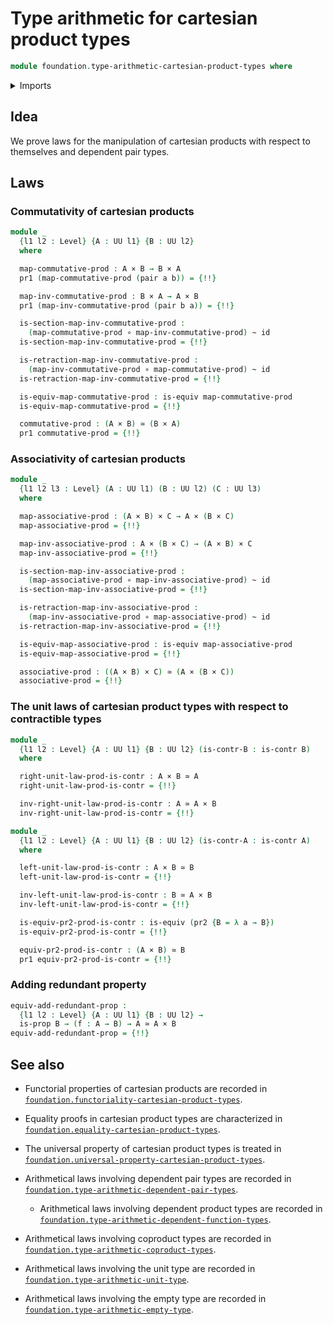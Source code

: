 # Type arithmetic for cartesian product types

```agda
module foundation.type-arithmetic-cartesian-product-types where
```

<details><summary>Imports</summary>

```agda
open import foundation.dependent-pair-types
open import foundation.equality-cartesian-product-types
open import foundation.type-arithmetic-dependent-pair-types
open import foundation.universe-levels

open import foundation-core.cartesian-product-types
open import foundation-core.contractible-types
open import foundation-core.equivalences
open import foundation-core.function-types
open import foundation-core.homotopies
open import foundation-core.identity-types
open import foundation-core.propositions
```

</details>

## Idea

We prove laws for the manipulation of cartesian products with respect to
themselves and dependent pair types.

## Laws

### Commutativity of cartesian products

```agda
module _
  {l1 l2 : Level} {A : UU l1} {B : UU l2}
  where

  map-commutative-prod : A × B → B × A
  pr1 (map-commutative-prod (pair a b)) = {!!}

  map-inv-commutative-prod : B × A → A × B
  pr1 (map-inv-commutative-prod (pair b a)) = {!!}

  is-section-map-inv-commutative-prod :
    (map-commutative-prod ∘ map-inv-commutative-prod) ~ id
  is-section-map-inv-commutative-prod = {!!}

  is-retraction-map-inv-commutative-prod :
    (map-inv-commutative-prod ∘ map-commutative-prod) ~ id
  is-retraction-map-inv-commutative-prod = {!!}

  is-equiv-map-commutative-prod : is-equiv map-commutative-prod
  is-equiv-map-commutative-prod = {!!}

  commutative-prod : (A × B) ≃ (B × A)
  pr1 commutative-prod = {!!}
```

### Associativity of cartesian products

```agda
module _
  {l1 l2 l3 : Level} (A : UU l1) (B : UU l2) (C : UU l3)
  where

  map-associative-prod : (A × B) × C → A × (B × C)
  map-associative-prod = {!!}

  map-inv-associative-prod : A × (B × C) → (A × B) × C
  map-inv-associative-prod = {!!}

  is-section-map-inv-associative-prod :
    (map-associative-prod ∘ map-inv-associative-prod) ~ id
  is-section-map-inv-associative-prod = {!!}

  is-retraction-map-inv-associative-prod :
    (map-inv-associative-prod ∘ map-associative-prod) ~ id
  is-retraction-map-inv-associative-prod = {!!}

  is-equiv-map-associative-prod : is-equiv map-associative-prod
  is-equiv-map-associative-prod = {!!}

  associative-prod : ((A × B) × C) ≃ (A × (B × C))
  associative-prod = {!!}
```

### The unit laws of cartesian product types with respect to contractible types

```agda
module _
  {l1 l2 : Level} {A : UU l1} {B : UU l2} (is-contr-B : is-contr B)
  where

  right-unit-law-prod-is-contr : A × B ≃ A
  right-unit-law-prod-is-contr = {!!}

  inv-right-unit-law-prod-is-contr : A ≃ A × B
  inv-right-unit-law-prod-is-contr = {!!}

module _
  {l1 l2 : Level} {A : UU l1} {B : UU l2} (is-contr-A : is-contr A)
  where

  left-unit-law-prod-is-contr : A × B ≃ B
  left-unit-law-prod-is-contr = {!!}

  inv-left-unit-law-prod-is-contr : B ≃ A × B
  inv-left-unit-law-prod-is-contr = {!!}

  is-equiv-pr2-prod-is-contr : is-equiv (pr2 {B = λ a → B})
  is-equiv-pr2-prod-is-contr = {!!}

  equiv-pr2-prod-is-contr : (A × B) ≃ B
  pr1 equiv-pr2-prod-is-contr = {!!}
```

### Adding redundant property

```agda
equiv-add-redundant-prop :
  {l1 l2 : Level} {A : UU l1} {B : UU l2} →
  is-prop B → (f : A → B) → A ≃ A × B
equiv-add-redundant-prop = {!!}
```

## See also

- Functorial properties of cartesian products are recorded in
  [`foundation.functoriality-cartesian-product-types`](foundation.functoriality-cartesian-product-types.md).
- Equality proofs in cartesian product types are characterized in
  [`foundation.equality-cartesian-product-types`](foundation.equality-cartesian-product-types.md).
- The universal property of cartesian product types is treated in
  [`foundation.universal-property-cartesian-product-types`](foundation.universal-property-cartesian-product-types.md).

- Arithmetical laws involving dependent pair types are recorded in
  [`foundation.type-arithmetic-dependent-pair-types`](foundation.type-arithmetic-dependent-pair-types.md).
  - Arithmetical laws involving dependent product types are recorded in
    [`foundation.type-arithmetic-dependent-function-types`](foundation.type-arithmetic-dependent-function-types.md).
- Arithmetical laws involving coproduct types are recorded in
  [`foundation.type-arithmetic-coproduct-types`](foundation.type-arithmetic-coproduct-types.md).
- Arithmetical laws involving the unit type are recorded in
  [`foundation.type-arithmetic-unit-type`](foundation.type-arithmetic-unit-type.md).
- Arithmetical laws involving the empty type are recorded in
  [`foundation.type-arithmetic-empty-type`](foundation.type-arithmetic-empty-type.md).
